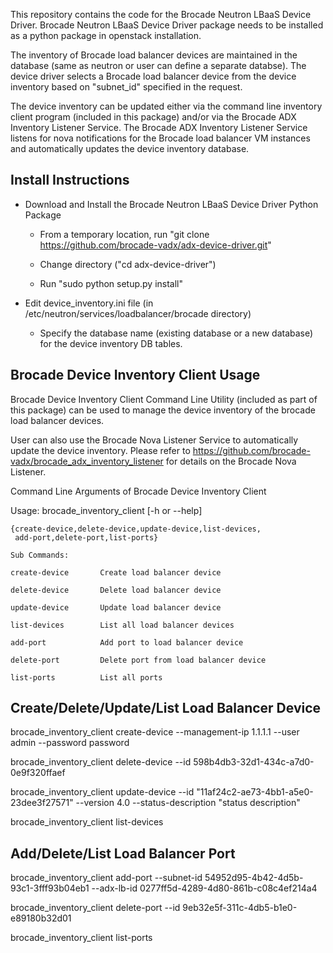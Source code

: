 
This repository contains the code for the Brocade Neutron LBaaS Device Driver.
Brocade Neutron LBaaS Device Driver package needs to be installed as a python package in openstack installation.

The inventory of Brocade load balancer devices are maintained in the database (same as neutron or user can define a separate databse). The device driver selects a Brocade load balancer device from the device inventory based on "subnet_id" specified in the request.

The device inventory can be updated either via the command line inventory client program (included in this package) and/or via the Brocade ADX Inventory Listener Service. The Brocade ADX Inventory Listener Service listens for nova notifications for the Brocade load balancer VM instances and automatically updates the device inventory database.

Install Instructions
--------------------

- Download and Install the Brocade Neutron LBaaS Device Driver Python Package

    - From a temporary location, run "git clone https://github.com/brocade-vadx/adx-device-driver.git"

    - Change directory ("cd adx-device-driver")

    - Run "sudo python setup.py install"

- Edit device_inventory.ini file (in /etc/neutron/services/loadbalancer/brocade directory)

    - Specify the database name (existing database or a new database) for the device inventory DB tables.


Brocade Device Inventory Client Usage
-------------------------------------

Brocade Device Inventory Client Command Line Utility (included as part of this package) can be used to manage the device inventory of the brocade load balancer devices.

User can also use the Brocade Nova Listener Service to automatically update the device inventory. Please refer to https://github.com/brocade-vadx/brocade_adx_inventory_listener for details on the Brocade Nova Listener.

Command Line Arguments of Brocade Device Inventory Client

Usage: brocade_inventory_client [-h or --help]

    {create-device,delete-device,update-device,list-devices,
     add-port,delete-port,list-ports}

    Sub Commands:

    create-device       Create load balancer device

    delete-device       Delete load balancer device

    update-device       Update load balancer device

    list-devices        List all load balancer devices

    add-port            Add port to load balancer device

    delete-port         Delete port from load balancer device

    list-ports          List all ports

Create/Delete/Update/List Load Balancer Device
----------------------------------------------

brocade_inventory_client create-device --management-ip 1.1.1.1 --user admin --password password

brocade_inventory_client delete-device --id 598b4db3-32d1-434c-a7d0-0e9f320ffaef

brocade_inventory_client update-device --id "11af24c2-ae73-4bb1-a5e0-23dee3f27571" --version 4.0 --status-description "status description"

brocade_inventory_client list-devices

Add/Delete/List Load Balancer Port
----------------------------------

brocade_inventory_client add-port --subnet-id 54952d95-4b42-4d5b-93c1-3fff93b04eb1 --adx-lb-id 0277ff5d-4289-4d80-861b-c08c4ef214a4

brocade_inventory_client delete-port --id 9eb32e5f-311c-4db5-b1e0-e89180b32d01

brocade_inventory_client list-ports
